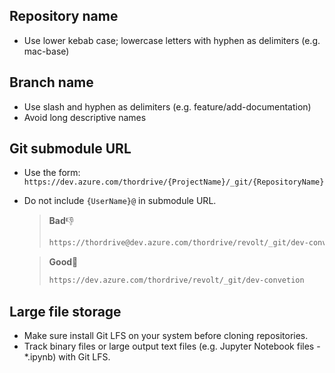 ## Repository name
- Use lower kebab case; lowercase letters with hyphen as delimiters (e.g. mac-base)


## Branch name
- Use slash and hyphen as delimiters (e.g. feature/add-documentation)
- Avoid long descriptive names

## Git submodule URL
- Use the form: `https://dev.azure.com/thordrive/{ProjectName}/_git/{RepositoryName}`
- Do not include `{UserName}@` in submodule URL.

  >**Bad**👎
  >```cmd
  >https://thordrive@dev.azure.com/thordrive/revolt/_git/dev-convetion
  >```

  >**Good**👝
  >```cmd
  >https://dev.azure.com/thordrive/revolt/_git/dev-convetion
  >```

## Large file storage
- Make sure install Git LFS on your system before cloning repositories.
- Track binary files or large output text files (e.g. Jupyter Notebook files - *.ipynb) with Git LFS.
